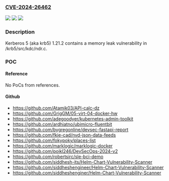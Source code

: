 ### [CVE-2024-26462](https://cve.mitre.org/cgi-bin/cvename.cgi?name=CVE-2024-26462)
![](https://img.shields.io/static/v1?label=Product&message=n%2Fa&color=blue)
![](https://img.shields.io/static/v1?label=Version&message=n%2Fa&color=blue)
![](https://img.shields.io/static/v1?label=Vulnerability&message=n%2Fa&color=brighgreen)

### Description

Kerberos 5 (aka krb5) 1.21.2 contains a memory leak vulnerability in /krb5/src/kdc/ndr.c.

### POC

#### Reference
No PoCs from references.

#### Github
- https://github.com/Atamik03/API-calc-dz
- https://github.com/GrigGM/05-virt-04-docker-hw
- https://github.com/adegoodyer/kubernetes-admin-toolkit
- https://github.com/ardhiatno/ubimicro-fluentbit
- https://github.com/bygregonline/devsec-fastapi-report
- https://github.com/fkie-cad/nvd-json-data-feeds
- https://github.com/fokypoky/places-list
- https://github.com/marklogic/marklogic-docker
- https://github.com/poikl246/DevSecOps-2024-v2
- https://github.com/robertsirc/sle-bci-demo
- https://github.com/siddhesh-its/Helm-Chart-Vulnerability-Scanner
- https://github.com/siddheshengineer/Helm-Chart-Vulnerability-Scanner
- https://github.com/siddheshenginer/Helm-Chart-Vulnerability-Scanner

